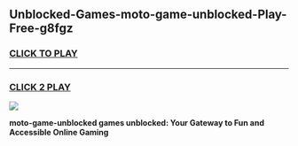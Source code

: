 
## Unblocked-Games-moto-game-unblocked-Play-Free-g8fgz
<h3>
<a href="https://premium76.site?title=moto-game-unblocked&ref=23A">CLICK TO PLAY</a></h3>
<hr>

<h3>
<a href="https://premium76.site?title=moto-game-unblocked&ref=23A">CLICK 2 PLAY</a>
  
</h3>

<a href="https://premium76.site?title=moto-game-unblocked&ref=23A"><img src="https://clearcache.store/games.png"></a>


**moto-game-unblocked games unblocked: Your Gateway to Fun and Accessible Online Gaming**
